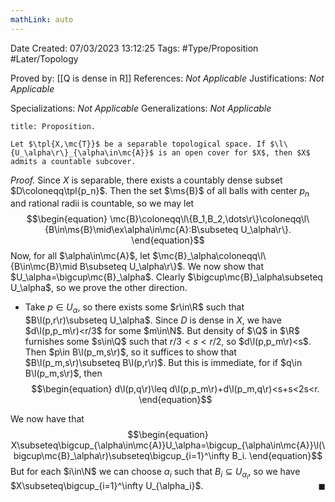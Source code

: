 ```yaml
---
mathLink: auto
---
```


<div class="topSpace"></div>

Date Created: 07/03/2023 13:12:25
Tags: #Type/Proposition #Later/Topology

Proved by: [[Q is dense in R]]
References: <i>Not Applicable</i>
Justifications: <i>Not Applicable</i>

Specializations: <i>Not Applicable</i>
Generalizations: <i>Not Applicable</i>

``` ad-Proposition
title: Proposition.

Let $\tpl{X,\mc{T}}$ be a separable topological space. If $\l\{U_\alpha\r\}_{\alpha\in\mc{A}}$ is an open cover for $X$, then $X$ admits a countable subcover.

```

<i>Proof.</i> Since $X$ is separable, there exists a countably dense subset $D\coloneqq\tpl{p_n}$. Then the set $\ms{B}$ of all balls with center $p_n$ and rational radii is countable, so we may let
$$\begin{equation}
    \mc{B}\coloneqq\l\{B_1,B_2,\dots\r\}\coloneqq\l\{B\in\ms{B}\mid\ex\alpha\in\mc{A}:B\subseteq U_\alpha\r\}.
\end{equation}$$
Now, for all $\alpha\in\mc{A}$, let $\mc{B}_\alpha\coloneqq\l\{B\in\mc{B}\mid B\subseteq U_\alpha\r\}$. We now show that $U_\alpha=\bigcup\mc{B}_\alpha$. Clearly $\bigcup\mc{B}_\alpha\subseteq U_\alpha$, so we prove the other direction.
  * Take $p\in U_\alpha$, so there exists some $r\in\R$ such that $B\l(p,r\r)\subseteq U_\alpha$. Since $D$ is dense in $X$, we have $d\l(p,p_m\r)<r/3$ for some $m\in\N$. But density of $\Q$ in $\R$ furnishes some $s\in\Q$ such that $r/3<s<r/2$, so $d\l(p,p_m\r)<s$. Then $p\in B\l(p_m,s\r)$, so it suffices to show that $B\l(p_m,s\r)\subseteq B\l(p,r\r)$. But this is immediate, for if $q\in B\l(p_m,s\r)$, then
      $$\begin{equation}
          d\l(p,q\r)\leq d\l(p,p_m\r)+d\l(p_m,q\r)<s+s<2s<r.
      \end{equation}$$

  We now have that
$$\begin{equation}
    X\subseteq\bigcup_{\alpha\in\mc{A}}U_\alpha=\bigcup_{\alpha\in\mc{A}}\l(\bigcup\mc{B}_\alpha\r)\subseteq\bigcup_{i=1}^\infty B_i.
\end{equation}$$
  But for each $i\in\N$ we can choose $\alpha_i$ such that $B_i\subseteq U_{\alpha_i}$, so we have $X\subseteq\bigcup_{i=1}^\infty U_{\alpha_i}$.<span style="float:right;">$\blacksquare$</span>
